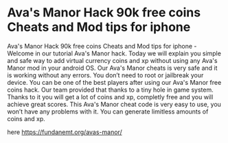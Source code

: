 # Ava's Manor Hack 90k free coins Cheats and Mod tips for iphone

Ava's Manor Hack 90k free coins Cheats and Mod tips for iphone - Welcome in our tutorial Ava's Manor hack. Today we will explain you simple and safe way to add virtual currency coins and xp without using any Ava's Manor mod in your android OS. Our Ava's Manor cheats is very safe and it is working without any errors. You don’t need to root or jailbreak your device. You can be one of the best players after using our Ava's Manor free coins hack. Our team provided that thanks to a tiny hole in game system. Thanks to it you will get a lot of coins and xp, completly free and you will achieve great scores. This Ava's Manor cheat code is very easy to use, you won’t have any problems with it. You can generate limitless amounts of coins and xp.

here https://fundanemt.org/avas-manor/
